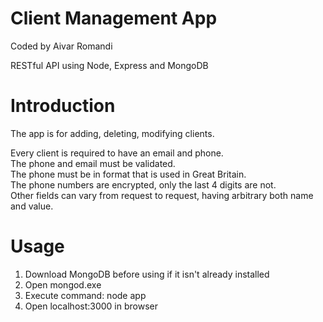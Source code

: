 
# Client Management App
Coded by Aivar Romandi

RESTful API using Node, Express and MongoDB

# Introduction
The app is for adding, deleting, modifying clients.

Every client is required to have an email and phone.  
The phone and email must be validated.  
The phone must be in format that is used in Great Britain.  
The phone numbers are encrypted, only the last 4 digits are not.  
Other fields can vary from request to request, having arbitrary both name and value.

# Usage
1. Download MongoDB before using if it isn't already installed
2. Open mongod.exe
3. Execute command: node app
4. Open localhost:3000 in browser
